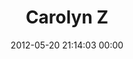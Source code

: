 ---
title: "Carolyn Z"
date: 2012-05-20 21:14:03 00:00
permalink: /carolynzick
twitter: "carolyns_belly"
likes: [470,471,472]
id: 517
gravatar: "http://www.gravatar.com/avatar/5931a47c6f4b0bc975f0fb23eb24d4c1"
---
